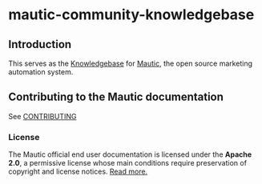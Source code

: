 # mautic-community-knowledgebase

## Introduction
This serves as the [Knowledgebase][mautic-knowledgebase] for [Mautic][mautic], the open source marketing automation system.

## Contributing to the Mautic documentation

See [CONTRIBUTING]

### License

The Mautic official end user documentation is licensed under the **Apache 2.0**, a permissive license whose main conditions require preservation of copyright and license notices. [Read more.][mautic-knowledgebase-license]

[mautic-knowledgebase]: <https://kb.mautic.org/>
[mautic]: <https://mautic.org/>
[CONTRIBUTING]: <https://github.com/mautic/mautic-documentation/blob/master/CONTRIBUTING.md>
[mautic-knowledgebase-license]: <https://github.com/mautic/mautic-community-knowledgebase/blob/master/LICENSE>
